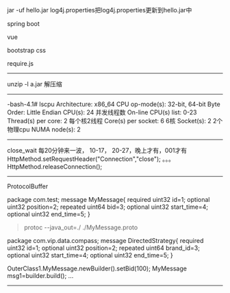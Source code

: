 
jar -uf hello.jar log4j.properties把log4j.properties更新到hello.jar中

spring boot

vue

bootstrap css

require.js

-------------------------------------------
unzip -l a.jar  解压缩


--------------
-bash-4.1# lscpu
Architecture:          x86_64
CPU op-mode(s):        32-bit, 64-bit
Byte Order:            Little Endian
CPU(s):                24 并发线程数
On-line CPU(s) list:   0-23
Thread(s) per core:    2 每个核2线程
Core(s) per socket:    6 6核
Socket(s):             2 2个物理cpu
NUMA node(s):          2

---------------------
close_wait 每20分钟来一波， 10-17， 20-27，晚上才有，001才有
HttpMethod.setRequestHeader("Connection","close");
。。。
HttpMethod.releaseConnection();

----------------------------
ProtocolBuffer

package com.test; 
message MyMessage{
  required uint32 id=1;
  optional uint32 position=2;
  repeated uint64 bid=3;
  optional uint32 start_time=4;
  optional uint32 end_time=5;
}

> protoc  --java_out=./ ./MyMessage.proto

package com.vip.data.compass; 
message DirectedStrategy{
  required uint32 id=1;
  optional uint32 position=2;
  repeated uint64 brand_id=3;
  optional uint32 start_time=4;
  optional uint32 end_time=5;
}

OuterClass1.MyMessage.newBuilder().setBid(100);
MyMessage msg1=builder.build();
...

------------------------------------------
